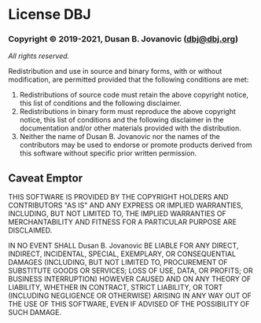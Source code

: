 
# License DBJ

### Copyright &copy; 2019-2021, Dusan B. Jovanovic (dbj@dbj.org)

*All rights reserved.*

Redistribution and use in source and binary forms, with or without
modification, are permitted provided that the following conditions are met:

1. Redistributions of source code must retain the above copyright notice, this list of conditions and the following disclaimer.
1. Redistributions in binary form must reproduce the above copyright notice, this list of conditions and the following disclaimer in the documentation and/or other materials provided with the distribution.
1. Neither the name of Dusan B. Jovanovic nor the names of the contributors may be used to endorse or promote products derived from this software without specific prior written permission.

## Caveat Emptor

THIS SOFTWARE IS PROVIDED BY THE COPYRIGHT HOLDERS AND CONTRIBUTORS "AS IS" AND
ANY EXPRESS OR IMPLIED WARRANTIES, INCLUDING, BUT NOT LIMITED TO, THE IMPLIED
WARRANTIES OF MERCHANTABILITY AND FITNESS FOR A PARTICULAR PURPOSE ARE
DISCLAIMED. 

IN NO EVENT SHALL Dusan B. Jovanovic BE LIABLE FOR ANY
DIRECT, INDIRECT, INCIDENTAL, SPECIAL, EXEMPLARY, OR CONSEQUENTIAL DAMAGES
(INCLUDING, BUT NOT LIMITED TO, PROCUREMENT OF SUBSTITUTE GOODS OR SERVICES;
LOSS OF USE, DATA, OR PROFITS; OR BUSINESS INTERRUPTION) HOWEVER CAUSED AND
ON ANY THEORY OF LIABILITY, WHETHER IN CONTRACT, STRICT LIABILITY, OR TORT
(INCLUDING NEGLIGENCE OR OTHERWISE) ARISING IN ANY WAY OUT OF THE USE OF THIS
SOFTWARE, EVEN IF ADVISED OF THE POSSIBILITY OF SUCH DAMAGE.